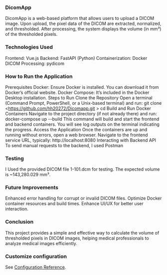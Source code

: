### DicomApp
DicomApp is a web-based platform that allows users to upload a DICOM image. Upon upload, the pixel data of the DICOM are extracted, normalized, and thresholded. After processing, the system displays the volume (in mm³) of the thresholded pixels.

### Technologies Used
Frontend: Vue.js
Backend: FastAPI (Python)
Containerization: Docker
DICOM Processing: pydicom
### How to Run the Application
Prerequisites
Docker: Ensure Docker is installed. You can download it from Docker’s official website.
Docker Compose: It’s included in the Docker Desktop installation.
Steps to Run
Clone the Repository
Open a terminal (Command Prompt, PowerShell, or a Unix-based terminal) and run:
git clone <https://github.com/hh20272/Dicomapp.git >
cd <Dicomapp-dir>
Build and Run Docker Containers
Navigate to the project directory (if not already there) and run:
docker-compose up --build
This command will build and start the frontend and backend containers. You will see log outputs on the terminal indicating the progress.
Access the Application
Once the containers are up and running without errors, open a web browser.
Navigate to the frontend service URL, typically:
http://localhost:8080
Interacting with Backend API
To send manual requests to the backend, I used  Postman 

### Testing
I Used the provided DICOM file 1-101.dcm for testing.
The expected volume is ~143,280.029 mm³.
### Future Improvements
Enhanced error handling for corrupt or invalid DICOM files.
Optimize Docker container resources and build times.
Enhance UI/UX for better user interaction.
### Conclusion
This project provides a simple and effective way to calculate the volume of thresholded pixels in DICOM images, helping medical professionals to analyze medical images efficiently.

### Customize configuration
See [Configuration Reference](https://cli.vuejs.org/config/).
